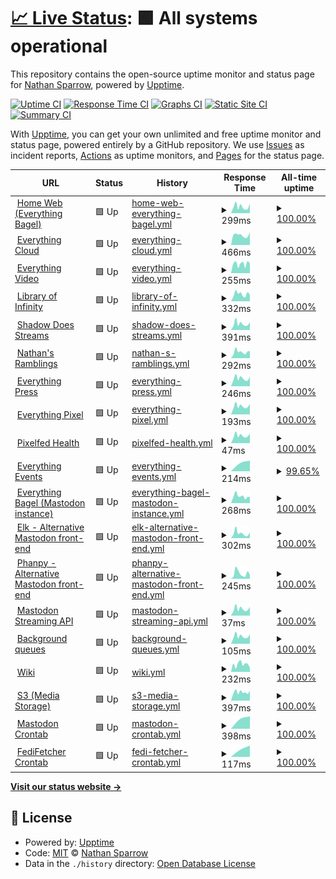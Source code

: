 # [📈 Live Status](https://DismalShadowX.github.io/upptime): <!--live status--> **🟩 All systems operational**

This repository contains the open-source uptime monitor and status page for [Nathan Sparrow](https://everythingbagel.me), powered by [Upptime](https://github.com/upptime/upptime).

[![Uptime CI](https://github.com/DismalShadowX/upptime/workflows/Uptime%20CI/badge.svg)](https://github.com/DismalShadowX/upptime/actions?query=workflow%3A%22Uptime+CI%22)
[![Response Time CI](https://github.com/DismalShadowX/upptime/workflows/Response%20Time%20CI/badge.svg)](https://github.com/DismalShadowX/upptime/actions?query=workflow%3A%22Response+Time+CI%22)
[![Graphs CI](https://github.com/DismalShadowX/upptime/workflows/Graphs%20CI/badge.svg)](https://github.com/DismalShadowX/upptime/actions?query=workflow%3A%22Graphs+CI%22)
[![Static Site CI](https://github.com/DismalShadowX/upptime/workflows/Static%20Site%20CI/badge.svg)](https://github.com/DismalShadowX/upptime/actions?query=workflow%3A%22Static+Site+CI%22)
[![Summary CI](https://github.com/DismalShadowX/upptime/workflows/Summary%20CI/badge.svg)](https://github.com/DismalShadowX/upptime/actions?query=workflow%3A%22Summary+CI%22)

With [Upptime](https://upptime.js.org), you can get your own unlimited and free uptime monitor and status page, powered entirely by a GitHub repository. We use [Issues](https://github.com/DismalShadowX/upptime/issues) as incident reports, [Actions](https://github.com/DismalShadowX/upptime/actions) as uptime monitors, and [Pages](https://DismalShadowX.github.io/upptime) for the status page.

<!--start: status pages-->
<!-- This summary is generated by Upptime (https://github.com/upptime/upptime) -->
<!-- Do not edit this manually, your changes will be overwritten -->
<!-- prettier-ignore -->
| URL | Status | History | Response Time | All-time uptime |
| --- | ------ | ------- | ------------- | ------ |
| <img alt="" src="https://icons.duckduckgo.com/ip3/everythingbagel.me.ico" height="13"> [Home Web (Everything Bagel)](https://everythingbagel.me) | 🟩 Up | [home-web-everything-bagel.yml](https://github.com/DismalShadowX/upptime/commits/HEAD/history/home-web-everything-bagel.yml) | <details><summary><img alt="Response time graph" src="./graphs/home-web-everything-bagel/response-time-week.png" height="20"> 299ms</summary><br><a href="https://status.everythingbagel.me/history/home-web-everything-bagel"><img alt="Response Time 277" src="https://img.shields.io/endpoint?url=https%3A%2F%2Fraw.githubusercontent.com%2FDismalShadowX%2Fupptime%2FHEAD%2Fapi%2Fhome-web-everything-bagel%2Fresponse-time.json"></a><br><a href="https://status.everythingbagel.me/history/home-web-everything-bagel"><img alt="24-hour response time 445" src="https://img.shields.io/endpoint?url=https%3A%2F%2Fraw.githubusercontent.com%2FDismalShadowX%2Fupptime%2FHEAD%2Fapi%2Fhome-web-everything-bagel%2Fresponse-time-day.json"></a><br><a href="https://status.everythingbagel.me/history/home-web-everything-bagel"><img alt="7-day response time 299" src="https://img.shields.io/endpoint?url=https%3A%2F%2Fraw.githubusercontent.com%2FDismalShadowX%2Fupptime%2FHEAD%2Fapi%2Fhome-web-everything-bagel%2Fresponse-time-week.json"></a><br><a href="https://status.everythingbagel.me/history/home-web-everything-bagel"><img alt="30-day response time 297" src="https://img.shields.io/endpoint?url=https%3A%2F%2Fraw.githubusercontent.com%2FDismalShadowX%2Fupptime%2FHEAD%2Fapi%2Fhome-web-everything-bagel%2Fresponse-time-month.json"></a><br><a href="https://status.everythingbagel.me/history/home-web-everything-bagel"><img alt="1-year response time 277" src="https://img.shields.io/endpoint?url=https%3A%2F%2Fraw.githubusercontent.com%2FDismalShadowX%2Fupptime%2FHEAD%2Fapi%2Fhome-web-everything-bagel%2Fresponse-time-year.json"></a></details> | <details><summary><a href="https://status.everythingbagel.me/history/home-web-everything-bagel">100.00%</a></summary><a href="https://status.everythingbagel.me/history/home-web-everything-bagel"><img alt="All-time uptime 99.19%" src="https://img.shields.io/endpoint?url=https%3A%2F%2Fraw.githubusercontent.com%2FDismalShadowX%2Fupptime%2FHEAD%2Fapi%2Fhome-web-everything-bagel%2Fuptime.json"></a><br><a href="https://status.everythingbagel.me/history/home-web-everything-bagel"><img alt="24-hour uptime 100.00%" src="https://img.shields.io/endpoint?url=https%3A%2F%2Fraw.githubusercontent.com%2FDismalShadowX%2Fupptime%2FHEAD%2Fapi%2Fhome-web-everything-bagel%2Fuptime-day.json"></a><br><a href="https://status.everythingbagel.me/history/home-web-everything-bagel"><img alt="7-day uptime 100.00%" src="https://img.shields.io/endpoint?url=https%3A%2F%2Fraw.githubusercontent.com%2FDismalShadowX%2Fupptime%2FHEAD%2Fapi%2Fhome-web-everything-bagel%2Fuptime-week.json"></a><br><a href="https://status.everythingbagel.me/history/home-web-everything-bagel"><img alt="30-day uptime 96.38%" src="https://img.shields.io/endpoint?url=https%3A%2F%2Fraw.githubusercontent.com%2FDismalShadowX%2Fupptime%2FHEAD%2Fapi%2Fhome-web-everything-bagel%2Fuptime-month.json"></a><br><a href="https://status.everythingbagel.me/history/home-web-everything-bagel"><img alt="1-year uptime 99.19%" src="https://img.shields.io/endpoint?url=https%3A%2F%2Fraw.githubusercontent.com%2FDismalShadowX%2Fupptime%2FHEAD%2Fapi%2Fhome-web-everything-bagel%2Fuptime-year.json"></a></details>
| <img alt="" src="https://icons.duckduckgo.com/ip3/cloud.everythingbagel.me.ico" height="13"> [Everything Cloud](https://cloud.everythingbagel.me) | 🟩 Up | [everything-cloud.yml](https://github.com/DismalShadowX/upptime/commits/HEAD/history/everything-cloud.yml) | <details><summary><img alt="Response time graph" src="./graphs/everything-cloud/response-time-week.png" height="20"> 466ms</summary><br><a href="https://status.everythingbagel.me/history/everything-cloud"><img alt="Response Time 673" src="https://img.shields.io/endpoint?url=https%3A%2F%2Fraw.githubusercontent.com%2FDismalShadowX%2Fupptime%2FHEAD%2Fapi%2Feverything-cloud%2Fresponse-time.json"></a><br><a href="https://status.everythingbagel.me/history/everything-cloud"><img alt="24-hour response time 599" src="https://img.shields.io/endpoint?url=https%3A%2F%2Fraw.githubusercontent.com%2FDismalShadowX%2Fupptime%2FHEAD%2Fapi%2Feverything-cloud%2Fresponse-time-day.json"></a><br><a href="https://status.everythingbagel.me/history/everything-cloud"><img alt="7-day response time 466" src="https://img.shields.io/endpoint?url=https%3A%2F%2Fraw.githubusercontent.com%2FDismalShadowX%2Fupptime%2FHEAD%2Fapi%2Feverything-cloud%2Fresponse-time-week.json"></a><br><a href="https://status.everythingbagel.me/history/everything-cloud"><img alt="30-day response time 462" src="https://img.shields.io/endpoint?url=https%3A%2F%2Fraw.githubusercontent.com%2FDismalShadowX%2Fupptime%2FHEAD%2Fapi%2Feverything-cloud%2Fresponse-time-month.json"></a><br><a href="https://status.everythingbagel.me/history/everything-cloud"><img alt="1-year response time 673" src="https://img.shields.io/endpoint?url=https%3A%2F%2Fraw.githubusercontent.com%2FDismalShadowX%2Fupptime%2FHEAD%2Fapi%2Feverything-cloud%2Fresponse-time-year.json"></a></details> | <details><summary><a href="https://status.everythingbagel.me/history/everything-cloud">100.00%</a></summary><a href="https://status.everythingbagel.me/history/everything-cloud"><img alt="All-time uptime 99.58%" src="https://img.shields.io/endpoint?url=https%3A%2F%2Fraw.githubusercontent.com%2FDismalShadowX%2Fupptime%2FHEAD%2Fapi%2Feverything-cloud%2Fuptime.json"></a><br><a href="https://status.everythingbagel.me/history/everything-cloud"><img alt="24-hour uptime 100.00%" src="https://img.shields.io/endpoint?url=https%3A%2F%2Fraw.githubusercontent.com%2FDismalShadowX%2Fupptime%2FHEAD%2Fapi%2Feverything-cloud%2Fuptime-day.json"></a><br><a href="https://status.everythingbagel.me/history/everything-cloud"><img alt="7-day uptime 100.00%" src="https://img.shields.io/endpoint?url=https%3A%2F%2Fraw.githubusercontent.com%2FDismalShadowX%2Fupptime%2FHEAD%2Fapi%2Feverything-cloud%2Fuptime-week.json"></a><br><a href="https://status.everythingbagel.me/history/everything-cloud"><img alt="30-day uptime 98.99%" src="https://img.shields.io/endpoint?url=https%3A%2F%2Fraw.githubusercontent.com%2FDismalShadowX%2Fupptime%2FHEAD%2Fapi%2Feverything-cloud%2Fuptime-month.json"></a><br><a href="https://status.everythingbagel.me/history/everything-cloud"><img alt="1-year uptime 99.58%" src="https://img.shields.io/endpoint?url=https%3A%2F%2Fraw.githubusercontent.com%2FDismalShadowX%2Fupptime%2FHEAD%2Fapi%2Feverything-cloud%2Fuptime-year.json"></a></details>
| <img alt="" src="https://icons.duckduckgo.com/ip3/video.everythingbagel.me.ico" height="13"> [Everything Video](https://video.everythingbagel.me) | 🟩 Up | [everything-video.yml](https://github.com/DismalShadowX/upptime/commits/HEAD/history/everything-video.yml) | <details><summary><img alt="Response time graph" src="./graphs/everything-video/response-time-week.png" height="20"> 255ms</summary><br><a href="https://status.everythingbagel.me/history/everything-video"><img alt="Response Time 212" src="https://img.shields.io/endpoint?url=https%3A%2F%2Fraw.githubusercontent.com%2FDismalShadowX%2Fupptime%2FHEAD%2Fapi%2Feverything-video%2Fresponse-time.json"></a><br><a href="https://status.everythingbagel.me/history/everything-video"><img alt="24-hour response time 264" src="https://img.shields.io/endpoint?url=https%3A%2F%2Fraw.githubusercontent.com%2FDismalShadowX%2Fupptime%2FHEAD%2Fapi%2Feverything-video%2Fresponse-time-day.json"></a><br><a href="https://status.everythingbagel.me/history/everything-video"><img alt="7-day response time 255" src="https://img.shields.io/endpoint?url=https%3A%2F%2Fraw.githubusercontent.com%2FDismalShadowX%2Fupptime%2FHEAD%2Fapi%2Feverything-video%2Fresponse-time-week.json"></a><br><a href="https://status.everythingbagel.me/history/everything-video"><img alt="30-day response time 229" src="https://img.shields.io/endpoint?url=https%3A%2F%2Fraw.githubusercontent.com%2FDismalShadowX%2Fupptime%2FHEAD%2Fapi%2Feverything-video%2Fresponse-time-month.json"></a><br><a href="https://status.everythingbagel.me/history/everything-video"><img alt="1-year response time 212" src="https://img.shields.io/endpoint?url=https%3A%2F%2Fraw.githubusercontent.com%2FDismalShadowX%2Fupptime%2FHEAD%2Fapi%2Feverything-video%2Fresponse-time-year.json"></a></details> | <details><summary><a href="https://status.everythingbagel.me/history/everything-video">100.00%</a></summary><a href="https://status.everythingbagel.me/history/everything-video"><img alt="All-time uptime 97.19%" src="https://img.shields.io/endpoint?url=https%3A%2F%2Fraw.githubusercontent.com%2FDismalShadowX%2Fupptime%2FHEAD%2Fapi%2Feverything-video%2Fuptime.json"></a><br><a href="https://status.everythingbagel.me/history/everything-video"><img alt="24-hour uptime 100.00%" src="https://img.shields.io/endpoint?url=https%3A%2F%2Fraw.githubusercontent.com%2FDismalShadowX%2Fupptime%2FHEAD%2Fapi%2Feverything-video%2Fuptime-day.json"></a><br><a href="https://status.everythingbagel.me/history/everything-video"><img alt="7-day uptime 100.00%" src="https://img.shields.io/endpoint?url=https%3A%2F%2Fraw.githubusercontent.com%2FDismalShadowX%2Fupptime%2FHEAD%2Fapi%2Feverything-video%2Fuptime-week.json"></a><br><a href="https://status.everythingbagel.me/history/everything-video"><img alt="30-day uptime 95.40%" src="https://img.shields.io/endpoint?url=https%3A%2F%2Fraw.githubusercontent.com%2FDismalShadowX%2Fupptime%2FHEAD%2Fapi%2Feverything-video%2Fuptime-month.json"></a><br><a href="https://status.everythingbagel.me/history/everything-video"><img alt="1-year uptime 97.19%" src="https://img.shields.io/endpoint?url=https%3A%2F%2Fraw.githubusercontent.com%2FDismalShadowX%2Fupptime%2FHEAD%2Fapi%2Feverything-video%2Fuptime-year.json"></a></details>
| <img alt="" src="https://icons.duckduckgo.com/ip3/book.everythingbagel.me.ico" height="13"> [Library of Infinity](https://book.everythingbagel.me) | 🟩 Up | [library-of-infinity.yml](https://github.com/DismalShadowX/upptime/commits/HEAD/history/library-of-infinity.yml) | <details><summary><img alt="Response time graph" src="./graphs/library-of-infinity/response-time-week.png" height="20"> 332ms</summary><br><a href="https://status.everythingbagel.me/history/library-of-infinity"><img alt="Response Time 274" src="https://img.shields.io/endpoint?url=https%3A%2F%2Fraw.githubusercontent.com%2FDismalShadowX%2Fupptime%2FHEAD%2Fapi%2Flibrary-of-infinity%2Fresponse-time.json"></a><br><a href="https://status.everythingbagel.me/history/library-of-infinity"><img alt="24-hour response time 304" src="https://img.shields.io/endpoint?url=https%3A%2F%2Fraw.githubusercontent.com%2FDismalShadowX%2Fupptime%2FHEAD%2Fapi%2Flibrary-of-infinity%2Fresponse-time-day.json"></a><br><a href="https://status.everythingbagel.me/history/library-of-infinity"><img alt="7-day response time 332" src="https://img.shields.io/endpoint?url=https%3A%2F%2Fraw.githubusercontent.com%2FDismalShadowX%2Fupptime%2FHEAD%2Fapi%2Flibrary-of-infinity%2Fresponse-time-week.json"></a><br><a href="https://status.everythingbagel.me/history/library-of-infinity"><img alt="30-day response time 289" src="https://img.shields.io/endpoint?url=https%3A%2F%2Fraw.githubusercontent.com%2FDismalShadowX%2Fupptime%2FHEAD%2Fapi%2Flibrary-of-infinity%2Fresponse-time-month.json"></a><br><a href="https://status.everythingbagel.me/history/library-of-infinity"><img alt="1-year response time 274" src="https://img.shields.io/endpoint?url=https%3A%2F%2Fraw.githubusercontent.com%2FDismalShadowX%2Fupptime%2FHEAD%2Fapi%2Flibrary-of-infinity%2Fresponse-time-year.json"></a></details> | <details><summary><a href="https://status.everythingbagel.me/history/library-of-infinity">100.00%</a></summary><a href="https://status.everythingbagel.me/history/library-of-infinity"><img alt="All-time uptime 98.75%" src="https://img.shields.io/endpoint?url=https%3A%2F%2Fraw.githubusercontent.com%2FDismalShadowX%2Fupptime%2FHEAD%2Fapi%2Flibrary-of-infinity%2Fuptime.json"></a><br><a href="https://status.everythingbagel.me/history/library-of-infinity"><img alt="24-hour uptime 100.00%" src="https://img.shields.io/endpoint?url=https%3A%2F%2Fraw.githubusercontent.com%2FDismalShadowX%2Fupptime%2FHEAD%2Fapi%2Flibrary-of-infinity%2Fuptime-day.json"></a><br><a href="https://status.everythingbagel.me/history/library-of-infinity"><img alt="7-day uptime 100.00%" src="https://img.shields.io/endpoint?url=https%3A%2F%2Fraw.githubusercontent.com%2FDismalShadowX%2Fupptime%2FHEAD%2Fapi%2Flibrary-of-infinity%2Fuptime-week.json"></a><br><a href="https://status.everythingbagel.me/history/library-of-infinity"><img alt="30-day uptime 95.79%" src="https://img.shields.io/endpoint?url=https%3A%2F%2Fraw.githubusercontent.com%2FDismalShadowX%2Fupptime%2FHEAD%2Fapi%2Flibrary-of-infinity%2Fuptime-month.json"></a><br><a href="https://status.everythingbagel.me/history/library-of-infinity"><img alt="1-year uptime 98.75%" src="https://img.shields.io/endpoint?url=https%3A%2F%2Fraw.githubusercontent.com%2FDismalShadowX%2Fupptime%2FHEAD%2Fapi%2Flibrary-of-infinity%2Fuptime-year.json"></a></details>
| <img alt="" src="https://icons.duckduckgo.com/ip3/stream.everythingbagel.me.ico" height="13"> [Shadow Does Streams](https://stream.everythingbagel.me) | 🟩 Up | [shadow-does-streams.yml](https://github.com/DismalShadowX/upptime/commits/HEAD/history/shadow-does-streams.yml) | <details><summary><img alt="Response time graph" src="./graphs/shadow-does-streams/response-time-week.png" height="20"> 391ms</summary><br><a href="https://status.everythingbagel.me/history/shadow-does-streams"><img alt="Response Time 382" src="https://img.shields.io/endpoint?url=https%3A%2F%2Fraw.githubusercontent.com%2FDismalShadowX%2Fupptime%2FHEAD%2Fapi%2Fshadow-does-streams%2Fresponse-time.json"></a><br><a href="https://status.everythingbagel.me/history/shadow-does-streams"><img alt="24-hour response time 479" src="https://img.shields.io/endpoint?url=https%3A%2F%2Fraw.githubusercontent.com%2FDismalShadowX%2Fupptime%2FHEAD%2Fapi%2Fshadow-does-streams%2Fresponse-time-day.json"></a><br><a href="https://status.everythingbagel.me/history/shadow-does-streams"><img alt="7-day response time 391" src="https://img.shields.io/endpoint?url=https%3A%2F%2Fraw.githubusercontent.com%2FDismalShadowX%2Fupptime%2FHEAD%2Fapi%2Fshadow-does-streams%2Fresponse-time-week.json"></a><br><a href="https://status.everythingbagel.me/history/shadow-does-streams"><img alt="30-day response time 375" src="https://img.shields.io/endpoint?url=https%3A%2F%2Fraw.githubusercontent.com%2FDismalShadowX%2Fupptime%2FHEAD%2Fapi%2Fshadow-does-streams%2Fresponse-time-month.json"></a><br><a href="https://status.everythingbagel.me/history/shadow-does-streams"><img alt="1-year response time 382" src="https://img.shields.io/endpoint?url=https%3A%2F%2Fraw.githubusercontent.com%2FDismalShadowX%2Fupptime%2FHEAD%2Fapi%2Fshadow-does-streams%2Fresponse-time-year.json"></a></details> | <details><summary><a href="https://status.everythingbagel.me/history/shadow-does-streams">100.00%</a></summary><a href="https://status.everythingbagel.me/history/shadow-does-streams"><img alt="All-time uptime 99.08%" src="https://img.shields.io/endpoint?url=https%3A%2F%2Fraw.githubusercontent.com%2FDismalShadowX%2Fupptime%2FHEAD%2Fapi%2Fshadow-does-streams%2Fuptime.json"></a><br><a href="https://status.everythingbagel.me/history/shadow-does-streams"><img alt="24-hour uptime 100.00%" src="https://img.shields.io/endpoint?url=https%3A%2F%2Fraw.githubusercontent.com%2FDismalShadowX%2Fupptime%2FHEAD%2Fapi%2Fshadow-does-streams%2Fuptime-day.json"></a><br><a href="https://status.everythingbagel.me/history/shadow-does-streams"><img alt="7-day uptime 100.00%" src="https://img.shields.io/endpoint?url=https%3A%2F%2Fraw.githubusercontent.com%2FDismalShadowX%2Fupptime%2FHEAD%2Fapi%2Fshadow-does-streams%2Fuptime-week.json"></a><br><a href="https://status.everythingbagel.me/history/shadow-does-streams"><img alt="30-day uptime 95.81%" src="https://img.shields.io/endpoint?url=https%3A%2F%2Fraw.githubusercontent.com%2FDismalShadowX%2Fupptime%2FHEAD%2Fapi%2Fshadow-does-streams%2Fuptime-month.json"></a><br><a href="https://status.everythingbagel.me/history/shadow-does-streams"><img alt="1-year uptime 99.08%" src="https://img.shields.io/endpoint?url=https%3A%2F%2Fraw.githubusercontent.com%2FDismalShadowX%2Fupptime%2FHEAD%2Fapi%2Fshadow-does-streams%2Fuptime-year.json"></a></details>
| <img alt="" src="https://icons.duckduckgo.com/ip3/blog.everythingbagel.me.ico" height="13"> [Nathan's Ramblings](https://blog.everythingbagel.me) | 🟩 Up | [nathan-s-ramblings.yml](https://github.com/DismalShadowX/upptime/commits/HEAD/history/nathan-s-ramblings.yml) | <details><summary><img alt="Response time graph" src="./graphs/nathan-s-ramblings/response-time-week.png" height="20"> 292ms</summary><br><a href="https://status.everythingbagel.me/history/nathan-s-ramblings"><img alt="Response Time 357" src="https://img.shields.io/endpoint?url=https%3A%2F%2Fraw.githubusercontent.com%2FDismalShadowX%2Fupptime%2FHEAD%2Fapi%2Fnathan-s-ramblings%2Fresponse-time.json"></a><br><a href="https://status.everythingbagel.me/history/nathan-s-ramblings"><img alt="24-hour response time 336" src="https://img.shields.io/endpoint?url=https%3A%2F%2Fraw.githubusercontent.com%2FDismalShadowX%2Fupptime%2FHEAD%2Fapi%2Fnathan-s-ramblings%2Fresponse-time-day.json"></a><br><a href="https://status.everythingbagel.me/history/nathan-s-ramblings"><img alt="7-day response time 292" src="https://img.shields.io/endpoint?url=https%3A%2F%2Fraw.githubusercontent.com%2FDismalShadowX%2Fupptime%2FHEAD%2Fapi%2Fnathan-s-ramblings%2Fresponse-time-week.json"></a><br><a href="https://status.everythingbagel.me/history/nathan-s-ramblings"><img alt="30-day response time 282" src="https://img.shields.io/endpoint?url=https%3A%2F%2Fraw.githubusercontent.com%2FDismalShadowX%2Fupptime%2FHEAD%2Fapi%2Fnathan-s-ramblings%2Fresponse-time-month.json"></a><br><a href="https://status.everythingbagel.me/history/nathan-s-ramblings"><img alt="1-year response time 357" src="https://img.shields.io/endpoint?url=https%3A%2F%2Fraw.githubusercontent.com%2FDismalShadowX%2Fupptime%2FHEAD%2Fapi%2Fnathan-s-ramblings%2Fresponse-time-year.json"></a></details> | <details><summary><a href="https://status.everythingbagel.me/history/nathan-s-ramblings">100.00%</a></summary><a href="https://status.everythingbagel.me/history/nathan-s-ramblings"><img alt="All-time uptime 98.92%" src="https://img.shields.io/endpoint?url=https%3A%2F%2Fraw.githubusercontent.com%2FDismalShadowX%2Fupptime%2FHEAD%2Fapi%2Fnathan-s-ramblings%2Fuptime.json"></a><br><a href="https://status.everythingbagel.me/history/nathan-s-ramblings"><img alt="24-hour uptime 100.00%" src="https://img.shields.io/endpoint?url=https%3A%2F%2Fraw.githubusercontent.com%2FDismalShadowX%2Fupptime%2FHEAD%2Fapi%2Fnathan-s-ramblings%2Fuptime-day.json"></a><br><a href="https://status.everythingbagel.me/history/nathan-s-ramblings"><img alt="7-day uptime 100.00%" src="https://img.shields.io/endpoint?url=https%3A%2F%2Fraw.githubusercontent.com%2FDismalShadowX%2Fupptime%2FHEAD%2Fapi%2Fnathan-s-ramblings%2Fuptime-week.json"></a><br><a href="https://status.everythingbagel.me/history/nathan-s-ramblings"><img alt="30-day uptime 96.28%" src="https://img.shields.io/endpoint?url=https%3A%2F%2Fraw.githubusercontent.com%2FDismalShadowX%2Fupptime%2FHEAD%2Fapi%2Fnathan-s-ramblings%2Fuptime-month.json"></a><br><a href="https://status.everythingbagel.me/history/nathan-s-ramblings"><img alt="1-year uptime 98.92%" src="https://img.shields.io/endpoint?url=https%3A%2F%2Fraw.githubusercontent.com%2FDismalShadowX%2Fupptime%2FHEAD%2Fapi%2Fnathan-s-ramblings%2Fuptime-year.json"></a></details>
| <img alt="" src="https://icons.duckduckgo.com/ip3/press.everythingbagel.me.ico" height="13"> [Everything Press](https://press.everythingbagel.me) | 🟩 Up | [everything-press.yml](https://github.com/DismalShadowX/upptime/commits/HEAD/history/everything-press.yml) | <details><summary><img alt="Response time graph" src="./graphs/everything-press/response-time-week.png" height="20"> 246ms</summary><br><a href="https://status.everythingbagel.me/history/everything-press"><img alt="Response Time 242" src="https://img.shields.io/endpoint?url=https%3A%2F%2Fraw.githubusercontent.com%2FDismalShadowX%2Fupptime%2FHEAD%2Fapi%2Feverything-press%2Fresponse-time.json"></a><br><a href="https://status.everythingbagel.me/history/everything-press"><img alt="24-hour response time 303" src="https://img.shields.io/endpoint?url=https%3A%2F%2Fraw.githubusercontent.com%2FDismalShadowX%2Fupptime%2FHEAD%2Fapi%2Feverything-press%2Fresponse-time-day.json"></a><br><a href="https://status.everythingbagel.me/history/everything-press"><img alt="7-day response time 246" src="https://img.shields.io/endpoint?url=https%3A%2F%2Fraw.githubusercontent.com%2FDismalShadowX%2Fupptime%2FHEAD%2Fapi%2Feverything-press%2Fresponse-time-week.json"></a><br><a href="https://status.everythingbagel.me/history/everything-press"><img alt="30-day response time 242" src="https://img.shields.io/endpoint?url=https%3A%2F%2Fraw.githubusercontent.com%2FDismalShadowX%2Fupptime%2FHEAD%2Fapi%2Feverything-press%2Fresponse-time-month.json"></a><br><a href="https://status.everythingbagel.me/history/everything-press"><img alt="1-year response time 242" src="https://img.shields.io/endpoint?url=https%3A%2F%2Fraw.githubusercontent.com%2FDismalShadowX%2Fupptime%2FHEAD%2Fapi%2Feverything-press%2Fresponse-time-year.json"></a></details> | <details><summary><a href="https://status.everythingbagel.me/history/everything-press">100.00%</a></summary><a href="https://status.everythingbagel.me/history/everything-press"><img alt="All-time uptime 99.69%" src="https://img.shields.io/endpoint?url=https%3A%2F%2Fraw.githubusercontent.com%2FDismalShadowX%2Fupptime%2FHEAD%2Fapi%2Feverything-press%2Fuptime.json"></a><br><a href="https://status.everythingbagel.me/history/everything-press"><img alt="24-hour uptime 100.00%" src="https://img.shields.io/endpoint?url=https%3A%2F%2Fraw.githubusercontent.com%2FDismalShadowX%2Fupptime%2FHEAD%2Fapi%2Feverything-press%2Fuptime-day.json"></a><br><a href="https://status.everythingbagel.me/history/everything-press"><img alt="7-day uptime 100.00%" src="https://img.shields.io/endpoint?url=https%3A%2F%2Fraw.githubusercontent.com%2FDismalShadowX%2Fupptime%2FHEAD%2Fapi%2Feverything-press%2Fuptime-week.json"></a><br><a href="https://status.everythingbagel.me/history/everything-press"><img alt="30-day uptime 98.97%" src="https://img.shields.io/endpoint?url=https%3A%2F%2Fraw.githubusercontent.com%2FDismalShadowX%2Fupptime%2FHEAD%2Fapi%2Feverything-press%2Fuptime-month.json"></a><br><a href="https://status.everythingbagel.me/history/everything-press"><img alt="1-year uptime 99.69%" src="https://img.shields.io/endpoint?url=https%3A%2F%2Fraw.githubusercontent.com%2FDismalShadowX%2Fupptime%2FHEAD%2Fapi%2Feverything-press%2Fuptime-year.json"></a></details>
| <img alt="" src="https://icons.duckduckgo.com/ip3/pixel.everythingbagel.me.ico" height="13"> [Everything Pixel](https://pixel.everythingbagel.me) | 🟩 Up | [everything-pixel.yml](https://github.com/DismalShadowX/upptime/commits/HEAD/history/everything-pixel.yml) | <details><summary><img alt="Response time graph" src="./graphs/everything-pixel/response-time-week.png" height="20"> 193ms</summary><br><a href="https://status.everythingbagel.me/history/everything-pixel"><img alt="Response Time 210" src="https://img.shields.io/endpoint?url=https%3A%2F%2Fraw.githubusercontent.com%2FDismalShadowX%2Fupptime%2FHEAD%2Fapi%2Feverything-pixel%2Fresponse-time.json"></a><br><a href="https://status.everythingbagel.me/history/everything-pixel"><img alt="24-hour response time 244" src="https://img.shields.io/endpoint?url=https%3A%2F%2Fraw.githubusercontent.com%2FDismalShadowX%2Fupptime%2FHEAD%2Fapi%2Feverything-pixel%2Fresponse-time-day.json"></a><br><a href="https://status.everythingbagel.me/history/everything-pixel"><img alt="7-day response time 193" src="https://img.shields.io/endpoint?url=https%3A%2F%2Fraw.githubusercontent.com%2FDismalShadowX%2Fupptime%2FHEAD%2Fapi%2Feverything-pixel%2Fresponse-time-week.json"></a><br><a href="https://status.everythingbagel.me/history/everything-pixel"><img alt="30-day response time 195" src="https://img.shields.io/endpoint?url=https%3A%2F%2Fraw.githubusercontent.com%2FDismalShadowX%2Fupptime%2FHEAD%2Fapi%2Feverything-pixel%2Fresponse-time-month.json"></a><br><a href="https://status.everythingbagel.me/history/everything-pixel"><img alt="1-year response time 210" src="https://img.shields.io/endpoint?url=https%3A%2F%2Fraw.githubusercontent.com%2FDismalShadowX%2Fupptime%2FHEAD%2Fapi%2Feverything-pixel%2Fresponse-time-year.json"></a></details> | <details><summary><a href="https://status.everythingbagel.me/history/everything-pixel">100.00%</a></summary><a href="https://status.everythingbagel.me/history/everything-pixel"><img alt="All-time uptime 99.05%" src="https://img.shields.io/endpoint?url=https%3A%2F%2Fraw.githubusercontent.com%2FDismalShadowX%2Fupptime%2FHEAD%2Fapi%2Feverything-pixel%2Fuptime.json"></a><br><a href="https://status.everythingbagel.me/history/everything-pixel"><img alt="24-hour uptime 100.00%" src="https://img.shields.io/endpoint?url=https%3A%2F%2Fraw.githubusercontent.com%2FDismalShadowX%2Fupptime%2FHEAD%2Fapi%2Feverything-pixel%2Fuptime-day.json"></a><br><a href="https://status.everythingbagel.me/history/everything-pixel"><img alt="7-day uptime 100.00%" src="https://img.shields.io/endpoint?url=https%3A%2F%2Fraw.githubusercontent.com%2FDismalShadowX%2Fupptime%2FHEAD%2Fapi%2Feverything-pixel%2Fuptime-week.json"></a><br><a href="https://status.everythingbagel.me/history/everything-pixel"><img alt="30-day uptime 95.77%" src="https://img.shields.io/endpoint?url=https%3A%2F%2Fraw.githubusercontent.com%2FDismalShadowX%2Fupptime%2FHEAD%2Fapi%2Feverything-pixel%2Fuptime-month.json"></a><br><a href="https://status.everythingbagel.me/history/everything-pixel"><img alt="1-year uptime 99.05%" src="https://img.shields.io/endpoint?url=https%3A%2F%2Fraw.githubusercontent.com%2FDismalShadowX%2Fupptime%2FHEAD%2Fapi%2Feverything-pixel%2Fuptime-year.json"></a></details>
| <img alt="" src="https://icons.duckduckgo.com/ip3/pixel.everythingbagel.me.ico" height="13"> [Pixelfed Health](https://pixel.everythingbagel.me/api/service/health-check) | 🟩 Up | [pixelfed-health.yml](https://github.com/DismalShadowX/upptime/commits/HEAD/history/pixelfed-health.yml) | <details><summary><img alt="Response time graph" src="./graphs/pixelfed-health/response-time-week.png" height="20"> 47ms</summary><br><a href="https://status.everythingbagel.me/history/pixelfed-health"><img alt="Response Time 52" src="https://img.shields.io/endpoint?url=https%3A%2F%2Fraw.githubusercontent.com%2FDismalShadowX%2Fupptime%2FHEAD%2Fapi%2Fpixelfed-health%2Fresponse-time.json"></a><br><a href="https://status.everythingbagel.me/history/pixelfed-health"><img alt="24-hour response time 60" src="https://img.shields.io/endpoint?url=https%3A%2F%2Fraw.githubusercontent.com%2FDismalShadowX%2Fupptime%2FHEAD%2Fapi%2Fpixelfed-health%2Fresponse-time-day.json"></a><br><a href="https://status.everythingbagel.me/history/pixelfed-health"><img alt="7-day response time 47" src="https://img.shields.io/endpoint?url=https%3A%2F%2Fraw.githubusercontent.com%2FDismalShadowX%2Fupptime%2FHEAD%2Fapi%2Fpixelfed-health%2Fresponse-time-week.json"></a><br><a href="https://status.everythingbagel.me/history/pixelfed-health"><img alt="30-day response time 49" src="https://img.shields.io/endpoint?url=https%3A%2F%2Fraw.githubusercontent.com%2FDismalShadowX%2Fupptime%2FHEAD%2Fapi%2Fpixelfed-health%2Fresponse-time-month.json"></a><br><a href="https://status.everythingbagel.me/history/pixelfed-health"><img alt="1-year response time 52" src="https://img.shields.io/endpoint?url=https%3A%2F%2Fraw.githubusercontent.com%2FDismalShadowX%2Fupptime%2FHEAD%2Fapi%2Fpixelfed-health%2Fresponse-time-year.json"></a></details> | <details><summary><a href="https://status.everythingbagel.me/history/pixelfed-health">100.00%</a></summary><a href="https://status.everythingbagel.me/history/pixelfed-health"><img alt="All-time uptime 99.05%" src="https://img.shields.io/endpoint?url=https%3A%2F%2Fraw.githubusercontent.com%2FDismalShadowX%2Fupptime%2FHEAD%2Fapi%2Fpixelfed-health%2Fuptime.json"></a><br><a href="https://status.everythingbagel.me/history/pixelfed-health"><img alt="24-hour uptime 100.00%" src="https://img.shields.io/endpoint?url=https%3A%2F%2Fraw.githubusercontent.com%2FDismalShadowX%2Fupptime%2FHEAD%2Fapi%2Fpixelfed-health%2Fuptime-day.json"></a><br><a href="https://status.everythingbagel.me/history/pixelfed-health"><img alt="7-day uptime 100.00%" src="https://img.shields.io/endpoint?url=https%3A%2F%2Fraw.githubusercontent.com%2FDismalShadowX%2Fupptime%2FHEAD%2Fapi%2Fpixelfed-health%2Fuptime-week.json"></a><br><a href="https://status.everythingbagel.me/history/pixelfed-health"><img alt="30-day uptime 95.77%" src="https://img.shields.io/endpoint?url=https%3A%2F%2Fraw.githubusercontent.com%2FDismalShadowX%2Fupptime%2FHEAD%2Fapi%2Fpixelfed-health%2Fuptime-month.json"></a><br><a href="https://status.everythingbagel.me/history/pixelfed-health"><img alt="1-year uptime 99.05%" src="https://img.shields.io/endpoint?url=https%3A%2F%2Fraw.githubusercontent.com%2FDismalShadowX%2Fupptime%2FHEAD%2Fapi%2Fpixelfed-health%2Fuptime-year.json"></a></details>
| <img alt="" src="https://icons.duckduckgo.com/ip3/events.everythingbagel.me.ico" height="13"> [Everything Events](https://events.everythingbagel.me) | 🟩 Up | [everything-events.yml](https://github.com/DismalShadowX/upptime/commits/HEAD/history/everything-events.yml) | <details><summary><img alt="Response time graph" src="./graphs/everything-events/response-time-week.png" height="20"> 214ms</summary><br><a href="https://status.everythingbagel.me/history/everything-events"><img alt="Response Time 214" src="https://img.shields.io/endpoint?url=https%3A%2F%2Fraw.githubusercontent.com%2FDismalShadowX%2Fupptime%2FHEAD%2Fapi%2Feverything-events%2Fresponse-time.json"></a><br><a href="https://status.everythingbagel.me/history/everything-events"><img alt="24-hour response time 230" src="https://img.shields.io/endpoint?url=https%3A%2F%2Fraw.githubusercontent.com%2FDismalShadowX%2Fupptime%2FHEAD%2Fapi%2Feverything-events%2Fresponse-time-day.json"></a><br><a href="https://status.everythingbagel.me/history/everything-events"><img alt="7-day response time 214" src="https://img.shields.io/endpoint?url=https%3A%2F%2Fraw.githubusercontent.com%2FDismalShadowX%2Fupptime%2FHEAD%2Fapi%2Feverything-events%2Fresponse-time-week.json"></a><br><a href="https://status.everythingbagel.me/history/everything-events"><img alt="30-day response time 214" src="https://img.shields.io/endpoint?url=https%3A%2F%2Fraw.githubusercontent.com%2FDismalShadowX%2Fupptime%2FHEAD%2Fapi%2Feverything-events%2Fresponse-time-month.json"></a><br><a href="https://status.everythingbagel.me/history/everything-events"><img alt="1-year response time 214" src="https://img.shields.io/endpoint?url=https%3A%2F%2Fraw.githubusercontent.com%2FDismalShadowX%2Fupptime%2FHEAD%2Fapi%2Feverything-events%2Fresponse-time-year.json"></a></details> | <details><summary><a href="https://status.everythingbagel.me/history/everything-events">99.65%</a></summary><a href="https://status.everythingbagel.me/history/everything-events"><img alt="All-time uptime 99.65%" src="https://img.shields.io/endpoint?url=https%3A%2F%2Fraw.githubusercontent.com%2FDismalShadowX%2Fupptime%2FHEAD%2Fapi%2Feverything-events%2Fuptime.json"></a><br><a href="https://status.everythingbagel.me/history/everything-events"><img alt="24-hour uptime 99.59%" src="https://img.shields.io/endpoint?url=https%3A%2F%2Fraw.githubusercontent.com%2FDismalShadowX%2Fupptime%2FHEAD%2Fapi%2Feverything-events%2Fuptime-day.json"></a><br><a href="https://status.everythingbagel.me/history/everything-events"><img alt="7-day uptime 99.65%" src="https://img.shields.io/endpoint?url=https%3A%2F%2Fraw.githubusercontent.com%2FDismalShadowX%2Fupptime%2FHEAD%2Fapi%2Feverything-events%2Fuptime-week.json"></a><br><a href="https://status.everythingbagel.me/history/everything-events"><img alt="30-day uptime 99.65%" src="https://img.shields.io/endpoint?url=https%3A%2F%2Fraw.githubusercontent.com%2FDismalShadowX%2Fupptime%2FHEAD%2Fapi%2Feverything-events%2Fuptime-month.json"></a><br><a href="https://status.everythingbagel.me/history/everything-events"><img alt="1-year uptime 99.65%" src="https://img.shields.io/endpoint?url=https%3A%2F%2Fraw.githubusercontent.com%2FDismalShadowX%2Fupptime%2FHEAD%2Fapi%2Feverything-events%2Fuptime-year.json"></a></details>
| <img alt="" src="https://icons.duckduckgo.com/ip3/everythingbagel.social.ico" height="13"> [Everything Bagel (Mastodon instance)](https://everythingbagel.social) | 🟩 Up | [everything-bagel-mastodon-instance.yml](https://github.com/DismalShadowX/upptime/commits/HEAD/history/everything-bagel-mastodon-instance.yml) | <details><summary><img alt="Response time graph" src="./graphs/everything-bagel-mastodon-instance/response-time-week.png" height="20"> 268ms</summary><br><a href="https://status.everythingbagel.me/history/everything-bagel-mastodon-instance"><img alt="Response Time 237" src="https://img.shields.io/endpoint?url=https%3A%2F%2Fraw.githubusercontent.com%2FDismalShadowX%2Fupptime%2FHEAD%2Fapi%2Feverything-bagel-mastodon-instance%2Fresponse-time.json"></a><br><a href="https://status.everythingbagel.me/history/everything-bagel-mastodon-instance"><img alt="24-hour response time 236" src="https://img.shields.io/endpoint?url=https%3A%2F%2Fraw.githubusercontent.com%2FDismalShadowX%2Fupptime%2FHEAD%2Fapi%2Feverything-bagel-mastodon-instance%2Fresponse-time-day.json"></a><br><a href="https://status.everythingbagel.me/history/everything-bagel-mastodon-instance"><img alt="7-day response time 268" src="https://img.shields.io/endpoint?url=https%3A%2F%2Fraw.githubusercontent.com%2FDismalShadowX%2Fupptime%2FHEAD%2Fapi%2Feverything-bagel-mastodon-instance%2Fresponse-time-week.json"></a><br><a href="https://status.everythingbagel.me/history/everything-bagel-mastodon-instance"><img alt="30-day response time 259" src="https://img.shields.io/endpoint?url=https%3A%2F%2Fraw.githubusercontent.com%2FDismalShadowX%2Fupptime%2FHEAD%2Fapi%2Feverything-bagel-mastodon-instance%2Fresponse-time-month.json"></a><br><a href="https://status.everythingbagel.me/history/everything-bagel-mastodon-instance"><img alt="1-year response time 237" src="https://img.shields.io/endpoint?url=https%3A%2F%2Fraw.githubusercontent.com%2FDismalShadowX%2Fupptime%2FHEAD%2Fapi%2Feverything-bagel-mastodon-instance%2Fresponse-time-year.json"></a></details> | <details><summary><a href="https://status.everythingbagel.me/history/everything-bagel-mastodon-instance">100.00%</a></summary><a href="https://status.everythingbagel.me/history/everything-bagel-mastodon-instance"><img alt="All-time uptime 98.80%" src="https://img.shields.io/endpoint?url=https%3A%2F%2Fraw.githubusercontent.com%2FDismalShadowX%2Fupptime%2FHEAD%2Fapi%2Feverything-bagel-mastodon-instance%2Fuptime.json"></a><br><a href="https://status.everythingbagel.me/history/everything-bagel-mastodon-instance"><img alt="24-hour uptime 100.00%" src="https://img.shields.io/endpoint?url=https%3A%2F%2Fraw.githubusercontent.com%2FDismalShadowX%2Fupptime%2FHEAD%2Fapi%2Feverything-bagel-mastodon-instance%2Fuptime-day.json"></a><br><a href="https://status.everythingbagel.me/history/everything-bagel-mastodon-instance"><img alt="7-day uptime 100.00%" src="https://img.shields.io/endpoint?url=https%3A%2F%2Fraw.githubusercontent.com%2FDismalShadowX%2Fupptime%2FHEAD%2Fapi%2Feverything-bagel-mastodon-instance%2Fuptime-week.json"></a><br><a href="https://status.everythingbagel.me/history/everything-bagel-mastodon-instance"><img alt="30-day uptime 94.55%" src="https://img.shields.io/endpoint?url=https%3A%2F%2Fraw.githubusercontent.com%2FDismalShadowX%2Fupptime%2FHEAD%2Fapi%2Feverything-bagel-mastodon-instance%2Fuptime-month.json"></a><br><a href="https://status.everythingbagel.me/history/everything-bagel-mastodon-instance"><img alt="1-year uptime 98.80%" src="https://img.shields.io/endpoint?url=https%3A%2F%2Fraw.githubusercontent.com%2FDismalShadowX%2Fupptime%2FHEAD%2Fapi%2Feverything-bagel-mastodon-instance%2Fuptime-year.json"></a></details>
| <img alt="" src="https://icons.duckduckgo.com/ip3/elk.everythingbagel.social.ico" height="13"> [Elk - Alternative Mastodon front-end](https://elk.everythingbagel.social) | 🟩 Up | [elk-alternative-mastodon-front-end.yml](https://github.com/DismalShadowX/upptime/commits/HEAD/history/elk-alternative-mastodon-front-end.yml) | <details><summary><img alt="Response time graph" src="./graphs/elk-alternative-mastodon-front-end/response-time-week.png" height="20"> 302ms</summary><br><a href="https://status.everythingbagel.me/history/elk-alternative-mastodon-front-end"><img alt="Response Time 240" src="https://img.shields.io/endpoint?url=https%3A%2F%2Fraw.githubusercontent.com%2FDismalShadowX%2Fupptime%2FHEAD%2Fapi%2Felk-alternative-mastodon-front-end%2Fresponse-time.json"></a><br><a href="https://status.everythingbagel.me/history/elk-alternative-mastodon-front-end"><img alt="24-hour response time 355" src="https://img.shields.io/endpoint?url=https%3A%2F%2Fraw.githubusercontent.com%2FDismalShadowX%2Fupptime%2FHEAD%2Fapi%2Felk-alternative-mastodon-front-end%2Fresponse-time-day.json"></a><br><a href="https://status.everythingbagel.me/history/elk-alternative-mastodon-front-end"><img alt="7-day response time 302" src="https://img.shields.io/endpoint?url=https%3A%2F%2Fraw.githubusercontent.com%2FDismalShadowX%2Fupptime%2FHEAD%2Fapi%2Felk-alternative-mastodon-front-end%2Fresponse-time-week.json"></a><br><a href="https://status.everythingbagel.me/history/elk-alternative-mastodon-front-end"><img alt="30-day response time 280" src="https://img.shields.io/endpoint?url=https%3A%2F%2Fraw.githubusercontent.com%2FDismalShadowX%2Fupptime%2FHEAD%2Fapi%2Felk-alternative-mastodon-front-end%2Fresponse-time-month.json"></a><br><a href="https://status.everythingbagel.me/history/elk-alternative-mastodon-front-end"><img alt="1-year response time 240" src="https://img.shields.io/endpoint?url=https%3A%2F%2Fraw.githubusercontent.com%2FDismalShadowX%2Fupptime%2FHEAD%2Fapi%2Felk-alternative-mastodon-front-end%2Fresponse-time-year.json"></a></details> | <details><summary><a href="https://status.everythingbagel.me/history/elk-alternative-mastodon-front-end">100.00%</a></summary><a href="https://status.everythingbagel.me/history/elk-alternative-mastodon-front-end"><img alt="All-time uptime 98.16%" src="https://img.shields.io/endpoint?url=https%3A%2F%2Fraw.githubusercontent.com%2FDismalShadowX%2Fupptime%2FHEAD%2Fapi%2Felk-alternative-mastodon-front-end%2Fuptime.json"></a><br><a href="https://status.everythingbagel.me/history/elk-alternative-mastodon-front-end"><img alt="24-hour uptime 100.00%" src="https://img.shields.io/endpoint?url=https%3A%2F%2Fraw.githubusercontent.com%2FDismalShadowX%2Fupptime%2FHEAD%2Fapi%2Felk-alternative-mastodon-front-end%2Fuptime-day.json"></a><br><a href="https://status.everythingbagel.me/history/elk-alternative-mastodon-front-end"><img alt="7-day uptime 100.00%" src="https://img.shields.io/endpoint?url=https%3A%2F%2Fraw.githubusercontent.com%2FDismalShadowX%2Fupptime%2FHEAD%2Fapi%2Felk-alternative-mastodon-front-end%2Fuptime-week.json"></a><br><a href="https://status.everythingbagel.me/history/elk-alternative-mastodon-front-end"><img alt="30-day uptime 92.39%" src="https://img.shields.io/endpoint?url=https%3A%2F%2Fraw.githubusercontent.com%2FDismalShadowX%2Fupptime%2FHEAD%2Fapi%2Felk-alternative-mastodon-front-end%2Fuptime-month.json"></a><br><a href="https://status.everythingbagel.me/history/elk-alternative-mastodon-front-end"><img alt="1-year uptime 98.16%" src="https://img.shields.io/endpoint?url=https%3A%2F%2Fraw.githubusercontent.com%2FDismalShadowX%2Fupptime%2FHEAD%2Fapi%2Felk-alternative-mastodon-front-end%2Fuptime-year.json"></a></details>
| <img alt="" src="https://icons.duckduckgo.com/ip3/phanpy.everythingbagel.social.ico" height="13"> [Phanpy - Alternative Mastodon front-end](https://phanpy.everythingbagel.social) | 🟩 Up | [phanpy-alternative-mastodon-front-end.yml](https://github.com/DismalShadowX/upptime/commits/HEAD/history/phanpy-alternative-mastodon-front-end.yml) | <details><summary><img alt="Response time graph" src="./graphs/phanpy-alternative-mastodon-front-end/response-time-week.png" height="20"> 245ms</summary><br><a href="https://status.everythingbagel.me/history/phanpy-alternative-mastodon-front-end"><img alt="Response Time 197" src="https://img.shields.io/endpoint?url=https%3A%2F%2Fraw.githubusercontent.com%2FDismalShadowX%2Fupptime%2FHEAD%2Fapi%2Fphanpy-alternative-mastodon-front-end%2Fresponse-time.json"></a><br><a href="https://status.everythingbagel.me/history/phanpy-alternative-mastodon-front-end"><img alt="24-hour response time 179" src="https://img.shields.io/endpoint?url=https%3A%2F%2Fraw.githubusercontent.com%2FDismalShadowX%2Fupptime%2FHEAD%2Fapi%2Fphanpy-alternative-mastodon-front-end%2Fresponse-time-day.json"></a><br><a href="https://status.everythingbagel.me/history/phanpy-alternative-mastodon-front-end"><img alt="7-day response time 245" src="https://img.shields.io/endpoint?url=https%3A%2F%2Fraw.githubusercontent.com%2FDismalShadowX%2Fupptime%2FHEAD%2Fapi%2Fphanpy-alternative-mastodon-front-end%2Fresponse-time-week.json"></a><br><a href="https://status.everythingbagel.me/history/phanpy-alternative-mastodon-front-end"><img alt="30-day response time 195" src="https://img.shields.io/endpoint?url=https%3A%2F%2Fraw.githubusercontent.com%2FDismalShadowX%2Fupptime%2FHEAD%2Fapi%2Fphanpy-alternative-mastodon-front-end%2Fresponse-time-month.json"></a><br><a href="https://status.everythingbagel.me/history/phanpy-alternative-mastodon-front-end"><img alt="1-year response time 197" src="https://img.shields.io/endpoint?url=https%3A%2F%2Fraw.githubusercontent.com%2FDismalShadowX%2Fupptime%2FHEAD%2Fapi%2Fphanpy-alternative-mastodon-front-end%2Fresponse-time-year.json"></a></details> | <details><summary><a href="https://status.everythingbagel.me/history/phanpy-alternative-mastodon-front-end">100.00%</a></summary><a href="https://status.everythingbagel.me/history/phanpy-alternative-mastodon-front-end"><img alt="All-time uptime 99.83%" src="https://img.shields.io/endpoint?url=https%3A%2F%2Fraw.githubusercontent.com%2FDismalShadowX%2Fupptime%2FHEAD%2Fapi%2Fphanpy-alternative-mastodon-front-end%2Fuptime.json"></a><br><a href="https://status.everythingbagel.me/history/phanpy-alternative-mastodon-front-end"><img alt="24-hour uptime 100.00%" src="https://img.shields.io/endpoint?url=https%3A%2F%2Fraw.githubusercontent.com%2FDismalShadowX%2Fupptime%2FHEAD%2Fapi%2Fphanpy-alternative-mastodon-front-end%2Fuptime-day.json"></a><br><a href="https://status.everythingbagel.me/history/phanpy-alternative-mastodon-front-end"><img alt="7-day uptime 100.00%" src="https://img.shields.io/endpoint?url=https%3A%2F%2Fraw.githubusercontent.com%2FDismalShadowX%2Fupptime%2FHEAD%2Fapi%2Fphanpy-alternative-mastodon-front-end%2Fuptime-week.json"></a><br><a href="https://status.everythingbagel.me/history/phanpy-alternative-mastodon-front-end"><img alt="30-day uptime 99.33%" src="https://img.shields.io/endpoint?url=https%3A%2F%2Fraw.githubusercontent.com%2FDismalShadowX%2Fupptime%2FHEAD%2Fapi%2Fphanpy-alternative-mastodon-front-end%2Fuptime-month.json"></a><br><a href="https://status.everythingbagel.me/history/phanpy-alternative-mastodon-front-end"><img alt="1-year uptime 99.83%" src="https://img.shields.io/endpoint?url=https%3A%2F%2Fraw.githubusercontent.com%2FDismalShadowX%2Fupptime%2FHEAD%2Fapi%2Fphanpy-alternative-mastodon-front-end%2Fuptime-year.json"></a></details>
| <img alt="" src="https://icons.duckduckgo.com/ip3/everythingbagel.social.ico" height="13"> [Mastodon Streaming API](https://everythingbagel.social/api/v1/streaming/health) | 🟩 Up | [mastodon-streaming-api.yml](https://github.com/DismalShadowX/upptime/commits/HEAD/history/mastodon-streaming-api.yml) | <details><summary><img alt="Response time graph" src="./graphs/mastodon-streaming-api/response-time-week.png" height="20"> 37ms</summary><br><a href="https://status.everythingbagel.me/history/mastodon-streaming-api"><img alt="Response Time 86" src="https://img.shields.io/endpoint?url=https%3A%2F%2Fraw.githubusercontent.com%2FDismalShadowX%2Fupptime%2FHEAD%2Fapi%2Fmastodon-streaming-api%2Fresponse-time.json"></a><br><a href="https://status.everythingbagel.me/history/mastodon-streaming-api"><img alt="24-hour response time 48" src="https://img.shields.io/endpoint?url=https%3A%2F%2Fraw.githubusercontent.com%2FDismalShadowX%2Fupptime%2FHEAD%2Fapi%2Fmastodon-streaming-api%2Fresponse-time-day.json"></a><br><a href="https://status.everythingbagel.me/history/mastodon-streaming-api"><img alt="7-day response time 37" src="https://img.shields.io/endpoint?url=https%3A%2F%2Fraw.githubusercontent.com%2FDismalShadowX%2Fupptime%2FHEAD%2Fapi%2Fmastodon-streaming-api%2Fresponse-time-week.json"></a><br><a href="https://status.everythingbagel.me/history/mastodon-streaming-api"><img alt="30-day response time 45" src="https://img.shields.io/endpoint?url=https%3A%2F%2Fraw.githubusercontent.com%2FDismalShadowX%2Fupptime%2FHEAD%2Fapi%2Fmastodon-streaming-api%2Fresponse-time-month.json"></a><br><a href="https://status.everythingbagel.me/history/mastodon-streaming-api"><img alt="1-year response time 86" src="https://img.shields.io/endpoint?url=https%3A%2F%2Fraw.githubusercontent.com%2FDismalShadowX%2Fupptime%2FHEAD%2Fapi%2Fmastodon-streaming-api%2Fresponse-time-year.json"></a></details> | <details><summary><a href="https://status.everythingbagel.me/history/mastodon-streaming-api">100.00%</a></summary><a href="https://status.everythingbagel.me/history/mastodon-streaming-api"><img alt="All-time uptime 98.93%" src="https://img.shields.io/endpoint?url=https%3A%2F%2Fraw.githubusercontent.com%2FDismalShadowX%2Fupptime%2FHEAD%2Fapi%2Fmastodon-streaming-api%2Fuptime.json"></a><br><a href="https://status.everythingbagel.me/history/mastodon-streaming-api"><img alt="24-hour uptime 100.00%" src="https://img.shields.io/endpoint?url=https%3A%2F%2Fraw.githubusercontent.com%2FDismalShadowX%2Fupptime%2FHEAD%2Fapi%2Fmastodon-streaming-api%2Fuptime-day.json"></a><br><a href="https://status.everythingbagel.me/history/mastodon-streaming-api"><img alt="7-day uptime 100.00%" src="https://img.shields.io/endpoint?url=https%3A%2F%2Fraw.githubusercontent.com%2FDismalShadowX%2Fupptime%2FHEAD%2Fapi%2Fmastodon-streaming-api%2Fuptime-week.json"></a><br><a href="https://status.everythingbagel.me/history/mastodon-streaming-api"><img alt="30-day uptime 95.21%" src="https://img.shields.io/endpoint?url=https%3A%2F%2Fraw.githubusercontent.com%2FDismalShadowX%2Fupptime%2FHEAD%2Fapi%2Fmastodon-streaming-api%2Fuptime-month.json"></a><br><a href="https://status.everythingbagel.me/history/mastodon-streaming-api"><img alt="1-year uptime 98.93%" src="https://img.shields.io/endpoint?url=https%3A%2F%2Fraw.githubusercontent.com%2FDismalShadowX%2Fupptime%2FHEAD%2Fapi%2Fmastodon-streaming-api%2Fuptime-year.json"></a></details>
| <img alt="" src="https://icons.duckduckgo.com/ip3/everythingbagel.social.ico" height="13"> [Background queues](https://everythingbagel.social/sidekiq) | 🟩 Up | [background-queues.yml](https://github.com/DismalShadowX/upptime/commits/HEAD/history/background-queues.yml) | <details><summary><img alt="Response time graph" src="./graphs/background-queues/response-time-week.png" height="20"> 105ms</summary><br><a href="https://status.everythingbagel.me/history/background-queues"><img alt="Response Time 135" src="https://img.shields.io/endpoint?url=https%3A%2F%2Fraw.githubusercontent.com%2FDismalShadowX%2Fupptime%2FHEAD%2Fapi%2Fbackground-queues%2Fresponse-time.json"></a><br><a href="https://status.everythingbagel.me/history/background-queues"><img alt="24-hour response time 131" src="https://img.shields.io/endpoint?url=https%3A%2F%2Fraw.githubusercontent.com%2FDismalShadowX%2Fupptime%2FHEAD%2Fapi%2Fbackground-queues%2Fresponse-time-day.json"></a><br><a href="https://status.everythingbagel.me/history/background-queues"><img alt="7-day response time 105" src="https://img.shields.io/endpoint?url=https%3A%2F%2Fraw.githubusercontent.com%2FDismalShadowX%2Fupptime%2FHEAD%2Fapi%2Fbackground-queues%2Fresponse-time-week.json"></a><br><a href="https://status.everythingbagel.me/history/background-queues"><img alt="30-day response time 107" src="https://img.shields.io/endpoint?url=https%3A%2F%2Fraw.githubusercontent.com%2FDismalShadowX%2Fupptime%2FHEAD%2Fapi%2Fbackground-queues%2Fresponse-time-month.json"></a><br><a href="https://status.everythingbagel.me/history/background-queues"><img alt="1-year response time 135" src="https://img.shields.io/endpoint?url=https%3A%2F%2Fraw.githubusercontent.com%2FDismalShadowX%2Fupptime%2FHEAD%2Fapi%2Fbackground-queues%2Fresponse-time-year.json"></a></details> | <details><summary><a href="https://status.everythingbagel.me/history/background-queues">100.00%</a></summary><a href="https://status.everythingbagel.me/history/background-queues"><img alt="All-time uptime 97.55%" src="https://img.shields.io/endpoint?url=https%3A%2F%2Fraw.githubusercontent.com%2FDismalShadowX%2Fupptime%2FHEAD%2Fapi%2Fbackground-queues%2Fuptime.json"></a><br><a href="https://status.everythingbagel.me/history/background-queues"><img alt="24-hour uptime 100.00%" src="https://img.shields.io/endpoint?url=https%3A%2F%2Fraw.githubusercontent.com%2FDismalShadowX%2Fupptime%2FHEAD%2Fapi%2Fbackground-queues%2Fuptime-day.json"></a><br><a href="https://status.everythingbagel.me/history/background-queues"><img alt="7-day uptime 100.00%" src="https://img.shields.io/endpoint?url=https%3A%2F%2Fraw.githubusercontent.com%2FDismalShadowX%2Fupptime%2FHEAD%2Fapi%2Fbackground-queues%2Fuptime-week.json"></a><br><a href="https://status.everythingbagel.me/history/background-queues"><img alt="30-day uptime 89.41%" src="https://img.shields.io/endpoint?url=https%3A%2F%2Fraw.githubusercontent.com%2FDismalShadowX%2Fupptime%2FHEAD%2Fapi%2Fbackground-queues%2Fuptime-month.json"></a><br><a href="https://status.everythingbagel.me/history/background-queues"><img alt="1-year uptime 97.55%" src="https://img.shields.io/endpoint?url=https%3A%2F%2Fraw.githubusercontent.com%2FDismalShadowX%2Fupptime%2FHEAD%2Fapi%2Fbackground-queues%2Fuptime-year.json"></a></details>
| <img alt="" src="https://icons.duckduckgo.com/ip3/wiki.everythingbagel.me.ico" height="13"> [Wiki](https://wiki.everythingbagel.me/home) | 🟩 Up | [wiki.yml](https://github.com/DismalShadowX/upptime/commits/HEAD/history/wiki.yml) | <details><summary><img alt="Response time graph" src="./graphs/wiki/response-time-week.png" height="20"> 232ms</summary><br><a href="https://status.everythingbagel.me/history/wiki"><img alt="Response Time 361" src="https://img.shields.io/endpoint?url=https%3A%2F%2Fraw.githubusercontent.com%2FDismalShadowX%2Fupptime%2FHEAD%2Fapi%2Fwiki%2Fresponse-time.json"></a><br><a href="https://status.everythingbagel.me/history/wiki"><img alt="24-hour response time 120" src="https://img.shields.io/endpoint?url=https%3A%2F%2Fraw.githubusercontent.com%2FDismalShadowX%2Fupptime%2FHEAD%2Fapi%2Fwiki%2Fresponse-time-day.json"></a><br><a href="https://status.everythingbagel.me/history/wiki"><img alt="7-day response time 232" src="https://img.shields.io/endpoint?url=https%3A%2F%2Fraw.githubusercontent.com%2FDismalShadowX%2Fupptime%2FHEAD%2Fapi%2Fwiki%2Fresponse-time-week.json"></a><br><a href="https://status.everythingbagel.me/history/wiki"><img alt="30-day response time 171" src="https://img.shields.io/endpoint?url=https%3A%2F%2Fraw.githubusercontent.com%2FDismalShadowX%2Fupptime%2FHEAD%2Fapi%2Fwiki%2Fresponse-time-month.json"></a><br><a href="https://status.everythingbagel.me/history/wiki"><img alt="1-year response time 361" src="https://img.shields.io/endpoint?url=https%3A%2F%2Fraw.githubusercontent.com%2FDismalShadowX%2Fupptime%2FHEAD%2Fapi%2Fwiki%2Fresponse-time-year.json"></a></details> | <details><summary><a href="https://status.everythingbagel.me/history/wiki">100.00%</a></summary><a href="https://status.everythingbagel.me/history/wiki"><img alt="All-time uptime 100.00%" src="https://img.shields.io/endpoint?url=https%3A%2F%2Fraw.githubusercontent.com%2FDismalShadowX%2Fupptime%2FHEAD%2Fapi%2Fwiki%2Fuptime.json"></a><br><a href="https://status.everythingbagel.me/history/wiki"><img alt="24-hour uptime 100.00%" src="https://img.shields.io/endpoint?url=https%3A%2F%2Fraw.githubusercontent.com%2FDismalShadowX%2Fupptime%2FHEAD%2Fapi%2Fwiki%2Fuptime-day.json"></a><br><a href="https://status.everythingbagel.me/history/wiki"><img alt="7-day uptime 100.00%" src="https://img.shields.io/endpoint?url=https%3A%2F%2Fraw.githubusercontent.com%2FDismalShadowX%2Fupptime%2FHEAD%2Fapi%2Fwiki%2Fuptime-week.json"></a><br><a href="https://status.everythingbagel.me/history/wiki"><img alt="30-day uptime 100.00%" src="https://img.shields.io/endpoint?url=https%3A%2F%2Fraw.githubusercontent.com%2FDismalShadowX%2Fupptime%2FHEAD%2Fapi%2Fwiki%2Fuptime-month.json"></a><br><a href="https://status.everythingbagel.me/history/wiki"><img alt="1-year uptime 100.00%" src="https://img.shields.io/endpoint?url=https%3A%2F%2Fraw.githubusercontent.com%2FDismalShadowX%2Fupptime%2FHEAD%2Fapi%2Fwiki%2Fuptime-year.json"></a></details>
| <img alt="" src="https://icons.duckduckgo.com/ip3/ams1.vultrobjects.com.ico" height="13"> [S3 (Media Storage)](https://ams1.vultrobjects.com) | 🟩 Up | [s3-media-storage.yml](https://github.com/DismalShadowX/upptime/commits/HEAD/history/s3-media-storage.yml) | <details><summary><img alt="Response time graph" src="./graphs/s3-media-storage/response-time-week.png" height="20"> 397ms</summary><br><a href="https://status.everythingbagel.me/history/s3-media-storage"><img alt="Response Time 428" src="https://img.shields.io/endpoint?url=https%3A%2F%2Fraw.githubusercontent.com%2FDismalShadowX%2Fupptime%2FHEAD%2Fapi%2Fs3-media-storage%2Fresponse-time.json"></a><br><a href="https://status.everythingbagel.me/history/s3-media-storage"><img alt="24-hour response time 461" src="https://img.shields.io/endpoint?url=https%3A%2F%2Fraw.githubusercontent.com%2FDismalShadowX%2Fupptime%2FHEAD%2Fapi%2Fs3-media-storage%2Fresponse-time-day.json"></a><br><a href="https://status.everythingbagel.me/history/s3-media-storage"><img alt="7-day response time 397" src="https://img.shields.io/endpoint?url=https%3A%2F%2Fraw.githubusercontent.com%2FDismalShadowX%2Fupptime%2FHEAD%2Fapi%2Fs3-media-storage%2Fresponse-time-week.json"></a><br><a href="https://status.everythingbagel.me/history/s3-media-storage"><img alt="30-day response time 420" src="https://img.shields.io/endpoint?url=https%3A%2F%2Fraw.githubusercontent.com%2FDismalShadowX%2Fupptime%2FHEAD%2Fapi%2Fs3-media-storage%2Fresponse-time-month.json"></a><br><a href="https://status.everythingbagel.me/history/s3-media-storage"><img alt="1-year response time 428" src="https://img.shields.io/endpoint?url=https%3A%2F%2Fraw.githubusercontent.com%2FDismalShadowX%2Fupptime%2FHEAD%2Fapi%2Fs3-media-storage%2Fresponse-time-year.json"></a></details> | <details><summary><a href="https://status.everythingbagel.me/history/s3-media-storage">100.00%</a></summary><a href="https://status.everythingbagel.me/history/s3-media-storage"><img alt="All-time uptime 100.00%" src="https://img.shields.io/endpoint?url=https%3A%2F%2Fraw.githubusercontent.com%2FDismalShadowX%2Fupptime%2FHEAD%2Fapi%2Fs3-media-storage%2Fuptime.json"></a><br><a href="https://status.everythingbagel.me/history/s3-media-storage"><img alt="24-hour uptime 100.00%" src="https://img.shields.io/endpoint?url=https%3A%2F%2Fraw.githubusercontent.com%2FDismalShadowX%2Fupptime%2FHEAD%2Fapi%2Fs3-media-storage%2Fuptime-day.json"></a><br><a href="https://status.everythingbagel.me/history/s3-media-storage"><img alt="7-day uptime 100.00%" src="https://img.shields.io/endpoint?url=https%3A%2F%2Fraw.githubusercontent.com%2FDismalShadowX%2Fupptime%2FHEAD%2Fapi%2Fs3-media-storage%2Fuptime-week.json"></a><br><a href="https://status.everythingbagel.me/history/s3-media-storage"><img alt="30-day uptime 100.00%" src="https://img.shields.io/endpoint?url=https%3A%2F%2Fraw.githubusercontent.com%2FDismalShadowX%2Fupptime%2FHEAD%2Fapi%2Fs3-media-storage%2Fuptime-month.json"></a><br><a href="https://status.everythingbagel.me/history/s3-media-storage"><img alt="1-year uptime 100.00%" src="https://img.shields.io/endpoint?url=https%3A%2F%2Fraw.githubusercontent.com%2FDismalShadowX%2Fupptime%2FHEAD%2Fapi%2Fs3-media-storage%2Fuptime-year.json"></a></details>
| <img alt="" src="https://icons.duckduckgo.com/ip3/hc-ping.com.ico" height="13"> [Mastodon Crontab](https://hc-ping.com/792e0467-b6c9-48f4-8d0a-c08664feac95) | 🟩 Up | [mastodon-crontab.yml](https://github.com/DismalShadowX/upptime/commits/HEAD/history/mastodon-crontab.yml) | <details><summary><img alt="Response time graph" src="./graphs/mastodon-crontab/response-time-week.png" height="20"> 398ms</summary><br><a href="https://status.everythingbagel.me/history/mastodon-crontab"><img alt="Response Time 398" src="https://img.shields.io/endpoint?url=https%3A%2F%2Fraw.githubusercontent.com%2FDismalShadowX%2Fupptime%2FHEAD%2Fapi%2Fmastodon-crontab%2Fresponse-time.json"></a><br><a href="https://status.everythingbagel.me/history/mastodon-crontab"><img alt="24-hour response time 444" src="https://img.shields.io/endpoint?url=https%3A%2F%2Fraw.githubusercontent.com%2FDismalShadowX%2Fupptime%2FHEAD%2Fapi%2Fmastodon-crontab%2Fresponse-time-day.json"></a><br><a href="https://status.everythingbagel.me/history/mastodon-crontab"><img alt="7-day response time 398" src="https://img.shields.io/endpoint?url=https%3A%2F%2Fraw.githubusercontent.com%2FDismalShadowX%2Fupptime%2FHEAD%2Fapi%2Fmastodon-crontab%2Fresponse-time-week.json"></a><br><a href="https://status.everythingbagel.me/history/mastodon-crontab"><img alt="30-day response time 398" src="https://img.shields.io/endpoint?url=https%3A%2F%2Fraw.githubusercontent.com%2FDismalShadowX%2Fupptime%2FHEAD%2Fapi%2Fmastodon-crontab%2Fresponse-time-month.json"></a><br><a href="https://status.everythingbagel.me/history/mastodon-crontab"><img alt="1-year response time 398" src="https://img.shields.io/endpoint?url=https%3A%2F%2Fraw.githubusercontent.com%2FDismalShadowX%2Fupptime%2FHEAD%2Fapi%2Fmastodon-crontab%2Fresponse-time-year.json"></a></details> | <details><summary><a href="https://status.everythingbagel.me/history/mastodon-crontab">100.00%</a></summary><a href="https://status.everythingbagel.me/history/mastodon-crontab"><img alt="All-time uptime 100.00%" src="https://img.shields.io/endpoint?url=https%3A%2F%2Fraw.githubusercontent.com%2FDismalShadowX%2Fupptime%2FHEAD%2Fapi%2Fmastodon-crontab%2Fuptime.json"></a><br><a href="https://status.everythingbagel.me/history/mastodon-crontab"><img alt="24-hour uptime 100.00%" src="https://img.shields.io/endpoint?url=https%3A%2F%2Fraw.githubusercontent.com%2FDismalShadowX%2Fupptime%2FHEAD%2Fapi%2Fmastodon-crontab%2Fuptime-day.json"></a><br><a href="https://status.everythingbagel.me/history/mastodon-crontab"><img alt="7-day uptime 100.00%" src="https://img.shields.io/endpoint?url=https%3A%2F%2Fraw.githubusercontent.com%2FDismalShadowX%2Fupptime%2FHEAD%2Fapi%2Fmastodon-crontab%2Fuptime-week.json"></a><br><a href="https://status.everythingbagel.me/history/mastodon-crontab"><img alt="30-day uptime 100.00%" src="https://img.shields.io/endpoint?url=https%3A%2F%2Fraw.githubusercontent.com%2FDismalShadowX%2Fupptime%2FHEAD%2Fapi%2Fmastodon-crontab%2Fuptime-month.json"></a><br><a href="https://status.everythingbagel.me/history/mastodon-crontab"><img alt="1-year uptime 100.00%" src="https://img.shields.io/endpoint?url=https%3A%2F%2Fraw.githubusercontent.com%2FDismalShadowX%2Fupptime%2FHEAD%2Fapi%2Fmastodon-crontab%2Fuptime-year.json"></a></details>
| <img alt="" src="https://icons.duckduckgo.com/ip3/hc-ping.com.ico" height="13"> [FediFetcher Crontab](https://hc-ping.com/a14a7782-78ed-4396-b68c-ac507e95b303) | 🟩 Up | [fedi-fetcher-crontab.yml](https://github.com/DismalShadowX/upptime/commits/HEAD/history/fedi-fetcher-crontab.yml) | <details><summary><img alt="Response time graph" src="./graphs/fedi-fetcher-crontab/response-time-week.png" height="20"> 117ms</summary><br><a href="https://status.everythingbagel.me/history/fedi-fetcher-crontab"><img alt="Response Time 117" src="https://img.shields.io/endpoint?url=https%3A%2F%2Fraw.githubusercontent.com%2FDismalShadowX%2Fupptime%2FHEAD%2Fapi%2Ffedi-fetcher-crontab%2Fresponse-time.json"></a><br><a href="https://status.everythingbagel.me/history/fedi-fetcher-crontab"><img alt="24-hour response time 143" src="https://img.shields.io/endpoint?url=https%3A%2F%2Fraw.githubusercontent.com%2FDismalShadowX%2Fupptime%2FHEAD%2Fapi%2Ffedi-fetcher-crontab%2Fresponse-time-day.json"></a><br><a href="https://status.everythingbagel.me/history/fedi-fetcher-crontab"><img alt="7-day response time 117" src="https://img.shields.io/endpoint?url=https%3A%2F%2Fraw.githubusercontent.com%2FDismalShadowX%2Fupptime%2FHEAD%2Fapi%2Ffedi-fetcher-crontab%2Fresponse-time-week.json"></a><br><a href="https://status.everythingbagel.me/history/fedi-fetcher-crontab"><img alt="30-day response time 117" src="https://img.shields.io/endpoint?url=https%3A%2F%2Fraw.githubusercontent.com%2FDismalShadowX%2Fupptime%2FHEAD%2Fapi%2Ffedi-fetcher-crontab%2Fresponse-time-month.json"></a><br><a href="https://status.everythingbagel.me/history/fedi-fetcher-crontab"><img alt="1-year response time 117" src="https://img.shields.io/endpoint?url=https%3A%2F%2Fraw.githubusercontent.com%2FDismalShadowX%2Fupptime%2FHEAD%2Fapi%2Ffedi-fetcher-crontab%2Fresponse-time-year.json"></a></details> | <details><summary><a href="https://status.everythingbagel.me/history/fedi-fetcher-crontab">100.00%</a></summary><a href="https://status.everythingbagel.me/history/fedi-fetcher-crontab"><img alt="All-time uptime 100.00%" src="https://img.shields.io/endpoint?url=https%3A%2F%2Fraw.githubusercontent.com%2FDismalShadowX%2Fupptime%2FHEAD%2Fapi%2Ffedi-fetcher-crontab%2Fuptime.json"></a><br><a href="https://status.everythingbagel.me/history/fedi-fetcher-crontab"><img alt="24-hour uptime 100.00%" src="https://img.shields.io/endpoint?url=https%3A%2F%2Fraw.githubusercontent.com%2FDismalShadowX%2Fupptime%2FHEAD%2Fapi%2Ffedi-fetcher-crontab%2Fuptime-day.json"></a><br><a href="https://status.everythingbagel.me/history/fedi-fetcher-crontab"><img alt="7-day uptime 100.00%" src="https://img.shields.io/endpoint?url=https%3A%2F%2Fraw.githubusercontent.com%2FDismalShadowX%2Fupptime%2FHEAD%2Fapi%2Ffedi-fetcher-crontab%2Fuptime-week.json"></a><br><a href="https://status.everythingbagel.me/history/fedi-fetcher-crontab"><img alt="30-day uptime 100.00%" src="https://img.shields.io/endpoint?url=https%3A%2F%2Fraw.githubusercontent.com%2FDismalShadowX%2Fupptime%2FHEAD%2Fapi%2Ffedi-fetcher-crontab%2Fuptime-month.json"></a><br><a href="https://status.everythingbagel.me/history/fedi-fetcher-crontab"><img alt="1-year uptime 100.00%" src="https://img.shields.io/endpoint?url=https%3A%2F%2Fraw.githubusercontent.com%2FDismalShadowX%2Fupptime%2FHEAD%2Fapi%2Ffedi-fetcher-crontab%2Fuptime-year.json"></a></details>

<!--end: status pages-->

[**Visit our status website →**](https://DismalShadowX.github.io/upptime)

## 📄 License

- Powered by: [Upptime](https://github.com/upptime/upptime)
- Code: [MIT](./LICENSE) © [Nathan Sparrow](https://everythingbagel.me)
- Data in the `./history` directory: [Open Database License](https://opendatacommons.org/licenses/odbl/1-0/)
